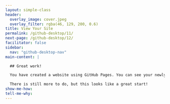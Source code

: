 ```yaml
---
layout: simple-class
header:
  overlay_image: cover.jpeg
  overlay_filter: rgba(46, 129, 200, 0.6)
title: View Your Site
permalink: /github-desktop/11/
next-page: /github-desktop/12/
facilitator: false
sidebar:
  nav: "github-desktop-nav"
main-content: |

  ## Great work!

  You have created a website using GitHub Pages. You can see your newly published site at `https://YOUR-USERNAME.github.io/`!

  There is still more to do, but this looks like a great start!
show-me-how:
tell-me-why:
---
```

